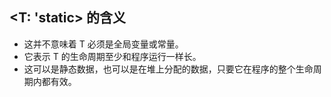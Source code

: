 ## <T: 'static> 的含义

- 这并不意味着 T 必须是全局变量或常量。
- 它表示 T 的生命周期至少和程序运行一样长。
- 这可以是静态数据，也可以是在堆上分配的数据，只要它在程序的整个生命周期内都有效。